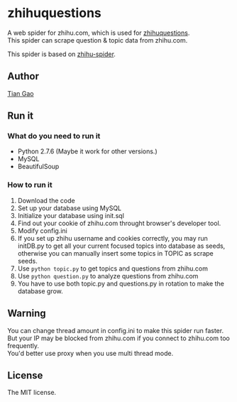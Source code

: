 # zhihuquestions
A web spider for zhihu.com, which is used for [zhihuquestions](http://minkoder.com/zhihuquestions.html).  
This spider can scrape question & topic data from zhihu.com.  

This spider is based on [zhihu-spider](https://github.com/MorganZhang100/zhihu-spider).

## Author
[Tian Gao](https://www.zhihu.com/people/gao-tian-50)

## Run it

### What do you need to run it
- Python 2.7.6 (Maybe it work for other versions.) 
- MySQL
- BeautifulSoup

### How to run it
1. Download the code
1. Set up your database using MySQL
1. Initialize your database using init.sql
1. Find out your cookie of zhihu.com throught browser's developer tool.
1. Modify config.ini
1. If you set up zhihu username and cookies correctly, you may run initDB.py to get all your current focused topics into database as seeds, otherwise you can manually insert some topics in TOPIC as scrape seeds.
1. Use ```python topic.py``` to get topics and questions from zhihu.com
1. Use ```python question.py``` to analyze questions from zhihu.com
1. You have to use both topic.py and questions.py in rotation to make the database grow.

## Warning
You can change thread amount in config.ini to make this spider run faster.  
But your IP may be blocked from zhihu.com if you connect to zhihu.com too frequently.  
You'd better use proxy when you use multi thread mode.

## License
The MIT license.

